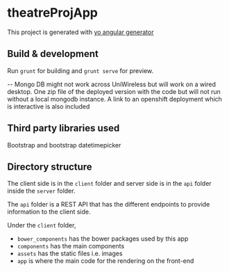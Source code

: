 # theatreProjApp

This project is generated with [yo angular generator](https://github.com/yeoman/generator-angular-fullstack)

## Build & development

Run `grunt` for building and `grunt serve` for preview.

-- Mongo DB might not work across UniWireless but will work on a wired desktop. One zip file of the deployed version with the code but will not run without a local mongodb instance. A link to an openshift deployment which is interactive is also included

Third party libraries used
----------------------

Bootstrap and bootstrap datetimepicker


Directory structure
---------------------

The client side is in the `client` folder and server side is in the `api` folder inside the `server` folder.

The `api` folder is a REST API that has the different endpoints to provide information to the client side.

Under the `client` folder, 
- `bower_components` has the bower packages used by this app
- `components` has the main components
- `assets` has the static files i.e. images
- `app` is where the main code for the rendering on the front-end
